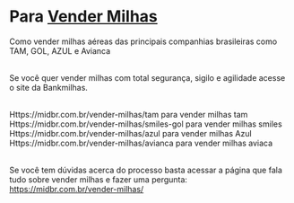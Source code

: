 <h1>Para <a href="https://comprosuasmilhas.com.br/#vender-milhas">Vender Milhas</a></h1>
Como vender milhas aéreas das principais companhias brasileiras como TAM, GOL, AZUL e Avianca<br><br>

Se você quer vender milhas com total segurança, sigilo e agilidade acesse o site da Bankmilhas.<br><br>

Https://midbr.com.br/vender-milhas/tam para vender milhas tam<br>
Https://midbr.com.br/vender-milhas/smiles-gol para vender milhas smiles<br>
Https://midbr.com.br/vender-milhas/azul para vender milhas Azul<br>
Https://midbr.com.br/vender-milhas/avianca para vender milhas aviaca <br><br>

Se você tem dúvidas acerca do processo basta acessar a página que fala tudo sobre vender milhas e fazer uma pergunta: https://midbr.com.br/vender-milhas/


